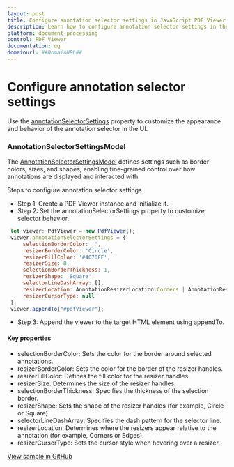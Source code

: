 ```yaml
---
layout: post
title: Configure annotation selector settings in JavaScript PDF Viewer | Syncfusion
description: Learn how to configure annotation selector settings in the JavaScript PDF Viewer using annotationSelectorSettings and related options.
platform: document-processing
control: PDF Viewer
documentation: ug
domainurl: ##DomainURL##
---
```


# Configure annotation selector settings

Use the [annotationSelectorSettings](https://ej2.syncfusion.com/documentation/api/pdfviewer/annotationSelectorSettings/) property to customize the appearance and behavior of the annotation selector in the UI.

### AnnotationSelectorSettingsModel

The [AnnotationSelectorSettingsModel](https://ej2.syncfusion.com/documentation/api/accumulation-chart/accumulationAnnotationSettingsModel/) defines settings such as border colors, sizes, and shapes, enabling fine-grained control over how annotations are displayed and interacted with.

Steps to configure annotation selector settings

- Step 1: Create a PDF Viewer instance and initialize it.
- Step 2: Set the annotationSelectorSettings property to customize selector behavior.

```js
 let viewer: PdfViewer = new PdfViewer();
 viewer.annotationSelectorSettings = {
     selectionBorderColor: '',
     resizerBorderColor: 'Circle',
     resizerFillColor: '#4070FF',
     resizerSize: 8,
     selectionBorderThickness: 1,
     resizerShape: 'Square',
     selectorLineDashArray: [],
     resizerLocation: AnnotationResizerLocation.Corners | AnnotationResizerLocation.Edges,
     resizerCursorType: null
 };
 viewer.appendTo("#pdfViewer");
```

- Step 3: Append the viewer to the target HTML element using appendTo.

#### Key properties

- selectionBorderColor: Sets the color for the border around selected annotations.
- resizerBorderColor: Sets the color for the border of the resizer handles.
- resizerFillColor: Defines the fill color for the resizer handles.
- resizerSize: Determines the size of the resizer handles.
- selectionBorderThickness: Specifies the thickness of the selection border.
- resizerShape: Sets the shape of the resizer handles (for example, Circle or Square).
- selectorLineDashArray: Specifies the dash pattern for the selector line.
- resizerLocation: Determines where the resizers appear relative to the annotation (for example, Corners or Edges).
- resizerCursorType: Sets the cursor style when hovering over a resizer.

[View sample in GitHub](https://github.com/SyncfusionExamples/javascript-pdf-viewer-examples/tree/master/How%20to)